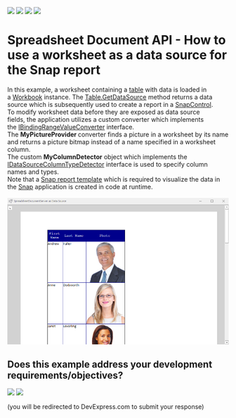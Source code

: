 <!-- default badges list -->
![](https://img.shields.io/endpoint?url=https://codecentral.devexpress.com/api/v1/VersionRange/128612997/17.1.3%2B)
[![](https://img.shields.io/badge/Open_in_DevExpress_Support_Center-FF7200?style=flat-square&logo=DevExpress&logoColor=white)](https://supportcenter.devexpress.com/ticket/details/T830622)
[![](https://img.shields.io/badge/📖_How_to_use_DevExpress_Examples-e9f6fc?style=flat-square)](https://docs.devexpress.com/GeneralInformation/403183)
[![](https://img.shields.io/badge/💬_Leave_Feedback-feecdd?style=flat-square)](#does-this-example-address-your-development-requirementsobjectives)
<!-- default badges end -->
# Spreadsheet Document API - How to use a worksheet as a data source for the Snap report


In this example, a worksheet containing a <a href="https://docs.devexpress.com/OfficeFileAPI/DevExpress.Spreadsheet.Table.class">table</a> with data is loaded in a <a href="https://docs.devexpress.com/OfficeFileAPI/DevExpress.Spreadsheet.Workbook.class">Workbook</a> instance. The <a href="https://docs.devexpress.com/CoreLibraries/DevExpress.Spreadsheet.Table.GetDataSource.overloads">Table.GetDataSource</a> method returns a data source which is subsequently used to create a report in a <a href="https://docs.devexpress.com/WindowsForms/DevExpress.Snap.SnapControl?v=17.2">SnapControl</a>.<br>To modify worksheet data before they are exposed as data source fields, the application utilizes a custom converter which implements the <a href="https://docs.devexpress.com/OfficeFileAPI/DevExpress.Spreadsheet.IBindingRangeValueConverter.class">IBindingRangeValueConverter</a> interface. The <strong>MyPictureProvider </strong>converter finds a picture in a worksheet by its name and returns a picture bitmap instead of a name specified in a worksheet column. <br>The custom <strong>MyColumnDetector</strong> object which implements the <a href="https://docs.devexpress.com/OfficeFileAPI/DevExpress.Spreadsheet.IDataSourceColumnTypeDetector.class">IDataSourceColumnTypeDetector</a> interface is used to specify column names and types.<br>Note that a <a href="https://docs.devexpress.com/WindowsForms/15716/Controls-and-Libraries/Snap/Fundamental-Concepts/Developer-Guidelines/Snap-List-and-Document-Template?v=17.2">Snap report template</a> which is required to visualize the data in the <a href="https://docs.devexpress.com/WindowsForms/11373/Controls-and-Libraries/Snap?v=17.2">Snap</a> application is created in code at runtime.<br><br><img src="/media/f799c6c5-4065-11e7-80c0-00155d624807.png">
<br/>
<!-- feedback -->
## Does this example address your development requirements/objectives?

[<img src="https://www.devexpress.com/support/examples/i/yes-button.svg"/>](https://www.devexpress.com/support/examples/survey.xml?utm_source=github&utm_campaign=spreadsheet-document-api-use-worksheet-table-as-data-source&~~~was_helpful=yes) [<img src="https://www.devexpress.com/support/examples/i/no-button.svg"/>](https://www.devexpress.com/support/examples/survey.xml?utm_source=github&utm_campaign=spreadsheet-document-api-use-worksheet-table-as-data-source&~~~was_helpful=no)

(you will be redirected to DevExpress.com to submit your response)
<!-- feedback end -->
